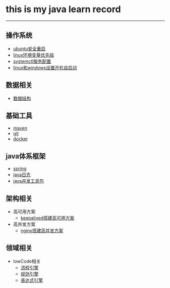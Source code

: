 # this is my java learn record

---
## 操作系统
  - [ubuntu安全重启](src/main/java/org/mgd/os/ubuntu安全重启.md)
  - [linux环境变量优先级](.)
  - [systemctl服务配置](.)
  - [linux和windows设置开机自启动](.)
## 数据相关
  - [数据结构](src/main/java/org/mgd/dataStruct/数据结构.md)
## 基础工具
  - [maven](src/main/java/org/mgd/tools/maven.md)
  - [git](src/main/java/org/mgd/tools/git.md)
  - [docker](src/main/java/org/mgd/tools/docker.md)
## java体系框架
  - [spring](.)
  - [java日志](.)
  - [java并发工具包](.)

## 架构相关
 - 高可用方案
   - [keepalived搭建高可用方案](src/main/java/org/mgd/avialiables/keepalived搭建高可用服务.md)
 - 高并发方案
    - [nginx搭建高并发方案](src/main/java/org/mgd/concurrency/nginx搭建高并发方案.md)

## 领域相关
 - lowCode相关
   - [流程引擎](.)
   - [规则引擎](.)
   - [表达式引擎](.)
